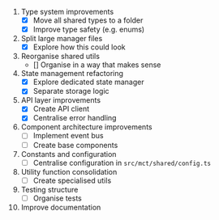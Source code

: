 1. Type system improvements
   - [x] Move all shared types to a folder
   - [x] Improve type safety (e.g. enums)
2. Split large manager files
   - [x] Explore how this could look
3. Reorganise shared utils
   - [] Organise in a way that makes sense
4. State management refactoring
   - [x] Explore dedicated state manager
   - [x] Separate storage logic
5. API layer improvements
   - [x] Create API client
   - [x] Centralise error handling
6. Component architecture improvements
   - [ ] Implement event bus
   - [ ] Create base components
7. Constants and configuration
   - [ ] Centralise configuration in `src/mct/shared/config.ts`
8. Utility function consolidation
   - [ ] Create specialised utils
9. Testing structure
   - [ ] Organise tests
10. Improve documentation
